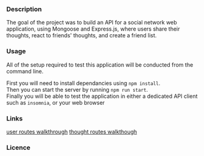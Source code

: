 ### Description

The goal of the project was to build an API for a social network web application, using Mongoose and Express.js, where users share their thoughts, react to friends' thoughts, and create a friend list.<br>

### Usage

All of the setup required to test this application will be conducted from the command line.<br>

First you will need to install dependancies using `npm install`.<br>
Then you can start the server by running `npm run start`.<br>
Finally you will be able to test the application in either a dedicated API client such as `insomnia`, or your web browser<br>

### Links

[user routes walkthrough](https://www.youtube.com/watch?v=rrbQRT18pbI)
[thought routes walkthough](https://www.youtube.com/watch?v=yli37gEICVA)

### Licence
